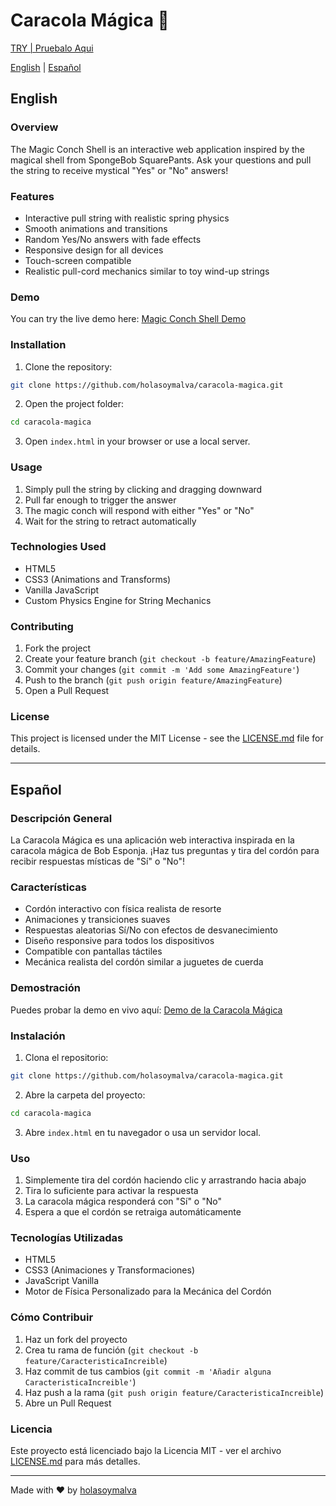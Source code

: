 # Caracola Mágica 🐚

[ TRY | Pruebalo Aqui ](https://holasoymalva.github.io/caracola-magica/)

[English](#english) | [Español](#español)

## English

### Overview
The Magic Conch Shell is an interactive web application inspired by the magical shell from SpongeBob SquarePants. Ask your questions and pull the string to receive mystical "Yes" or "No" answers!

### Features
- Interactive pull string with realistic spring physics
- Smooth animations and transitions
- Random Yes/No answers with fade effects
- Responsive design for all devices
- Touch-screen compatible
- Realistic pull-cord mechanics similar to toy wind-up strings

### Demo
You can try the live demo here: [Magic Conch Shell Demo](https://github.com/holasoymalva/caracola-magica)

### Installation

1. Clone the repository:
```bash
git clone https://github.com/holasoymalva/caracola-magica.git
```

2. Open the project folder:
```bash
cd caracola-magica
```

3. Open `index.html` in your browser or use a local server.

### Usage
1. Simply pull the string by clicking and dragging downward
2. Pull far enough to trigger the answer
3. The magic conch will respond with either "Yes" or "No"
4. Wait for the string to retract automatically

### Technologies Used
- HTML5
- CSS3 (Animations and Transforms)
- Vanilla JavaScript
- Custom Physics Engine for String Mechanics

### Contributing
1. Fork the project
2. Create your feature branch (`git checkout -b feature/AmazingFeature`)
3. Commit your changes (`git commit -m 'Add some AmazingFeature'`)
4. Push to the branch (`git push origin feature/AmazingFeature`)
5. Open a Pull Request

### License
This project is licensed under the MIT License - see the [LICENSE.md](LICENSE.md) file for details.

---

## Español

### Descripción General
La Caracola Mágica es una aplicación web interactiva inspirada en la caracola mágica de Bob Esponja. ¡Haz tus preguntas y tira del cordón para recibir respuestas místicas de "Sí" o "No"!

### Características
- Cordón interactivo con física realista de resorte
- Animaciones y transiciones suaves
- Respuestas aleatorias Sí/No con efectos de desvanecimiento
- Diseño responsive para todos los dispositivos
- Compatible con pantallas táctiles
- Mecánica realista del cordón similar a juguetes de cuerda

### Demostración
Puedes probar la demo en vivo aquí: [Demo de la Caracola Mágica](https://github.com/holasoymalva/caracola-magica)

### Instalación

1. Clona el repositorio:
```bash
git clone https://github.com/holasoymalva/caracola-magica.git
```

2. Abre la carpeta del proyecto:
```bash
cd caracola-magica
```

3. Abre `index.html` en tu navegador o usa un servidor local.

### Uso
1. Simplemente tira del cordón haciendo clic y arrastrando hacia abajo
2. Tira lo suficiente para activar la respuesta
3. La caracola mágica responderá con "Sí" o "No"
4. Espera a que el cordón se retraiga automáticamente

### Tecnologías Utilizadas
- HTML5
- CSS3 (Animaciones y Transformaciones)
- JavaScript Vanilla
- Motor de Física Personalizado para la Mecánica del Cordón

### Cómo Contribuir
1. Haz un fork del proyecto
2. Crea tu rama de función (`git checkout -b feature/CaracteristicaIncreible`)
3. Haz commit de tus cambios (`git commit -m 'Añadir alguna CaracteristicaIncreible'`)
4. Haz push a la rama (`git push origin feature/CaracteristicaIncreible`)
5. Abre un Pull Request

### Licencia
Este proyecto está licenciado bajo la Licencia MIT - ver el archivo [LICENSE.md](LICENSE.md) para más detalles.

---

Made with ❤️ by [holasoymalva](https://github.com/holasoymalva)
